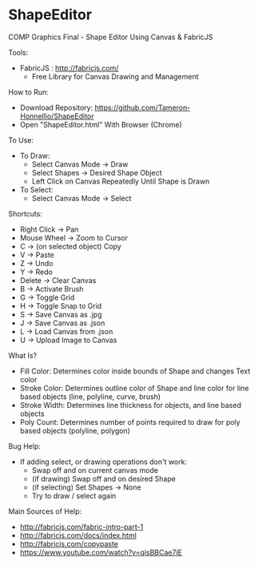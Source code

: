 # ShapeEditor
 COMP Graphics Final - Shape Editor Using Canvas & FabricJS

 Tools:
 - FabricJS : http://fabricjs.com/
    - Free Library for Canvas Drawing and Management

How to Run:
- Download Repository: https://github.com/Tameron-Honnellio/ShapeEditor
- Open "ShapeEditor.html" With Browser (Chrome)

To Use:
- To Draw: 
    - Select Canvas Mode -> Draw
    - Select Shapes -> Desired Shape Object
    - Left Click on Canvas Repeatedly Until Shape is Drawn
- To Select: 
    - Select Canvas Mode -> Select

Shortcuts:
- Right Click -> Pan
- Mouse Wheel -> Zoom to Cursor
- C -> (on selected object) Copy
- V -> Paste
- Z -> Undo
- Y -> Redo
- Delete -> Clear Canvas
- B -> Activate Brush
- G -> Toggle Grid
- H -> Toggle Snap to Grid
- S -> Save Canvas as .jpg
- J -> Save Canvas as .json
- L -> Load Canvas from .json
- U -> Upload Image to Canvas

What Is?
- Fill Color: Determines color inside bounds of Shape and changes Text color
- Stroke Color: Determines outline color of Shape and line color for line based objects (line, polyline, curve, brush)
- Stroke Width: Determines line thickness for objects, and line based objects
- Poly Count: Determines number of points required to draw for poly based objects (polyline, polygon)

Bug Help:
- If adding select, or drawing operations don't work:
    - Swap off and on current canvas mode
    - (if drawing) Swap off and on desired Shape
    - (if selecting) Set Shapes -> None
    - Try to draw / select again

Main Sources of Help:
- http://fabricjs.com/fabric-intro-part-1
- http://fabricjs.com/docs/index.html
- http://fabricjs.com/copypaste
- https://www.youtube.com/watch?v=qisBBCae7iE